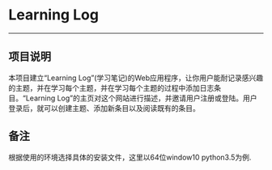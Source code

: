 # Learning Log
***

## 项目说明
本项目建立“Learning Log”(学习笔记)的Web应用程序，让你用户能耐记录感兴趣的主题，并在学习每个主题，并在学习每个主题的过程中添加日志条目。“Learning Log”的主页对这个网站进行描述，并邀请用户注册或登陆。用户登录后，就可以创建主题、添加新条目以及阅读既有的条目。

## 备注
根据使用的环境选择具体的安装文件，这里以64位window10 python3.5为例.

